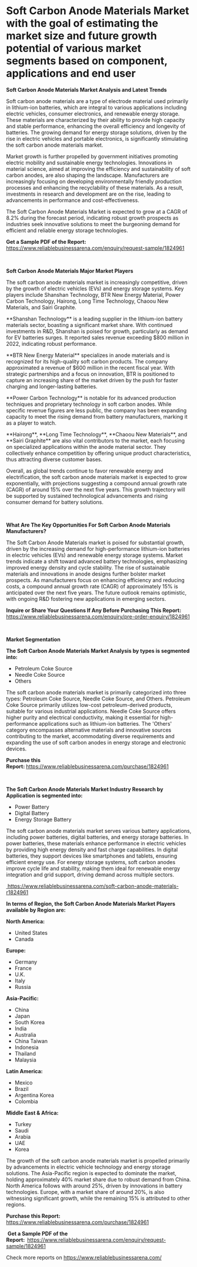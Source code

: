 <p><h1>Soft Carbon Anode Materials Market with the goal of estimating the market size and future growth potential of various market segments based on component, applications and end user</h1></p><p><strong>Soft Carbon Anode Materials Market Analysis and Latest Trends</strong></p>
<p><p>Soft carbon anode materials are a type of electrode material used primarily in lithium-ion batteries, which are integral to various applications including electric vehicles, consumer electronics, and renewable energy storage. These materials are characterized by their ability to provide high capacity and stable performance, enhancing the overall efficiency and longevity of batteries. The growing demand for energy storage solutions, driven by the rise in electric vehicles and portable electronics, is significantly stimulating the soft carbon anode materials market.</p><p>Market growth is further propelled by government initiatives promoting electric mobility and sustainable energy technologies. Innovations in material science, aimed at improving the efficiency and sustainability of soft carbon anodes, are also shaping the landscape. Manufacturers are increasingly focusing on developing environmentally friendly production processes and enhancing the recyclability of these materials. As a result, investments in research and development are on the rise, leading to advancements in performance and cost-effectiveness.</p><p>The Soft Carbon Anode Materials Market is expected to grow at a CAGR of 8.2% during the forecast period, indicating robust growth prospects as industries seek innovative solutions to meet the burgeoning demand for efficient and reliable energy storage technologies.</p></p>
<p><strong>Get a Sample PDF of the Report:&nbsp;</strong> <a href="https://www.reliablebusinessarena.com/enquiry/request-sample/1824961?utm_campaign=2120&utm_medium=2&utm_source=Github&utm_content=ia&utm_term=03022025&utm_id=soft-carbon-anode-materials">https://www.reliablebusinessarena.com/enquiry/request-sample/1824961</a></p>
<p>&nbsp;</p>
<p><strong>Soft Carbon Anode Materials Major Market Players</strong></p>
<p><p>The soft carbon anode materials market is increasingly competitive, driven by the growth of electric vehicles (EVs) and energy storage systems. Key players include Shanshan Technology, BTR New Energy Material, Power Carbon Technology, Hairong, Long Time Technology, Chaoou New Materials, and Sairi Graphite.</p><p>**Shanshan Technology** is a leading supplier in the lithium-ion battery materials sector, boasting a significant market share. With continued investments in R&D, Shanshan is poised for growth, particularly as demand for EV batteries surges. It reported sales revenue exceeding $800 million in 2022, indicating robust performance.</p><p>**BTR New Energy Material** specializes in anode materials and is recognized for its high-quality soft carbon products. The company approximated a revenue of $600 million in the recent fiscal year. With strategic partnerships and a focus on innovation, BTR is positioned to capture an increasing share of the market driven by the push for faster charging and longer-lasting batteries.</p><p>**Power Carbon Technology** is notable for its advanced production techniques and proprietary technology in soft carbon anodes. While specific revenue figures are less public, the company has been expanding capacity to meet the rising demand from battery manufacturers, marking it as a player to watch.</p><p>**Hairong**, **Long Time Technology**, **Chaoou New Materials**, and **Sairi Graphite** are also vital contributors to the market, each focusing on specialized applications within the anode material sector. They collectively enhance competition by offering unique product characteristics, thus attracting diverse customer bases.</p><p>Overall, as global trends continue to favor renewable energy and electrification, the soft carbon anode materials market is expected to grow exponentially, with projections suggesting a compound annual growth rate (CAGR) of around 15% over the next five years. This growth trajectory will be supported by sustained technological advancements and rising consumer demand for battery solutions.</p></p>
<p>&nbsp;</p>
<p><strong>What Are The Key Opportunities For Soft Carbon Anode Materials Manufacturers?</strong></p>
<p><p>The Soft Carbon Anode Materials market is poised for substantial growth, driven by the increasing demand for high-performance lithium-ion batteries in electric vehicles (EVs) and renewable energy storage systems. Market trends indicate a shift toward advanced battery technologies, emphasizing improved energy density and cycle stability. The rise of sustainable materials and innovations in anode designs further bolster market prospects. As manufacturers focus on enhancing efficiency and reducing costs, a compound annual growth rate (CAGR) of approximately 15% is anticipated over the next five years. The future outlook remains optimistic, with ongoing R&D fostering new applications in emerging sectors.</p></p>
<p><strong>Inquire or Share Your Questions If Any Before Purchasing This Report:</strong> <a href="https://www.reliablebusinessarena.com/enquiry/pre-order-enquiry/1824961?utm_campaign=2120&utm_medium=2&utm_source=Github&utm_content=ia&utm_term=03022025&utm_id=soft-carbon-anode-materials">https://www.reliablebusinessarena.com/enquiry/pre-order-enquiry/1824961</a></p>
<p>&nbsp;</p>
<p><strong>Market Segmentation</strong></p>
<p><strong>The Soft Carbon Anode Materials Market Analysis by types is segmented into:</strong></p>
<p><ul><li>Petroleum Coke Source</li><li>Needle Coke Source</li><li>Others</li></ul></p>
<p><p>The soft carbon anode materials market is primarily categorized into three types: Petroleum Coke Source, Needle Coke Source, and Others. Petroleum Coke Source primarily utilizes low-cost petroleum-derived products, suitable for various industrial applications. Needle Coke Source offers higher purity and electrical conductivity, making it essential for high-performance applications such as lithium-ion batteries. The 'Others' category encompasses alternative materials and innovative sources contributing to the market, accommodating diverse requirements and expanding the use of soft carbon anodes in energy storage and electronic devices.</p></p>
<p><strong>Purchase this Report:&nbsp;</strong><a href="https://www.reliablebusinessarena.com/purchase/1824961?utm_campaign=2120&utm_medium=2&utm_source=Github&utm_content=ia&utm_term=03022025&utm_id=soft-carbon-anode-materials">https://www.reliablebusinessarena.com/purchase/1824961</a></p>
<p>&nbsp;</p>
<p><strong>The Soft Carbon Anode Materials Market Industry Research by Application is segmented into:</strong></p>
<p><ul><li>Power Battery</li><li>Digital Battery</li><li>Energy Storage Battery</li></ul></p>
<p><p>The soft carbon anode materials market serves various battery applications, including power batteries, digital batteries, and energy storage batteries. In power batteries, these materials enhance performance in electric vehicles by providing high energy density and fast charge capabilities. In digital batteries, they support devices like smartphones and tablets, ensuring efficient energy use. For energy storage systems, soft carbon anodes improve cycle life and stability, making them ideal for renewable energy integration and grid support, driving demand across multiple sectors.</p></p>
<p><a href="https://www.reliablebusinessarena.com/soft-carbon-anode-materials-r1824961?utm_campaign=2120&utm_medium=2&utm_source=Github&utm_content=ia&utm_term=03022025&utm_id=soft-carbon-anode-materials">&nbsp;https://www.reliablebusinessarena.com/soft-carbon-anode-materials-r1824961</a></p>
<p><strong>In terms of Region, the Soft Carbon Anode Materials Market Players available by Region are:</strong></p>
<p>
    <p> <strong> North America: </strong>
        <ul>
            <li>United States</li>
            <li>Canada</li>
        </ul>
        </p> 
    <p> <strong> Europe: </strong>
        <ul>
            <li>Germany</li>
            <li>France</li>
            <li>U.K.</li>
            <li>Italy</li>
            <li>Russia</li>
        </ul>
        </p> 
    <p> <strong> Asia-Pacific: </strong>
        <ul>
            <li>China</li>
            <li>Japan</li>
            <li>South Korea</li>
            <li>India</li>
            <li>Australia</li>
            <li>China Taiwan</li>
            <li>Indonesia</li>
            <li>Thailand</li>
            <li>Malaysia</li>
        </ul>
        </p> 
    <p> <strong> Latin America: </strong>
        <ul>
            <li>Mexico</li>
            <li>Brazil</li>
            <li>Argentina Korea</li>
            <li>Colombia</li>
        </ul>
        </p> 
    <p> <strong> Middle East & Africa: </strong>
        <ul>
            <li>Turkey</li>
            <li>Saudi</li>
            <li>Arabia</li>
            <li>UAE</li>
            <li>Korea</li>
        </ul>
    </p>
    </p>
<p><p>The growth of the soft carbon anode materials market is propelled primarily by advancements in electric vehicle technology and energy storage solutions. The Asia-Pacific region is expected to dominate the market, holding approximately 40% market share due to robust demand from China. North America follows with around 25%, driven by innovations in battery technologies. Europe, with a market share of around 20%, is also witnessing significant growth, while the remaining 15% is attributed to other regions.</p></p>
<p><strong>Purchase this Report: </strong><a href="https://www.reliablebusinessarena.com/purchase/1824961?utm_campaign=2120&utm_medium=2&utm_source=Github&utm_content=ia&utm_term=03022025&utm_id=soft-carbon-anode-materials">https://www.reliablebusinessarena.com/purchase/1824961</a></p>
<p>&nbsp;<strong>Get a Sample PDF of the Report:&nbsp;&nbsp;</strong><a href="https://www.reliablebusinessarena.com/enquiry/request-sample/1824961?utm_campaign=2120&utm_medium=2&utm_source=Github&utm_content=ia&utm_term=03022025&utm_id=soft-carbon-anode-materials">https://www.reliablebusinessarena.com/enquiry/request-sample/1824961</a></p>
<p><strong></strong></p>
<p>Check more reports on <a href="https://www.reliablebusinessarena.com/?utm_campaign=2120&utm_medium=2&utm_source=Github&utm_content=ia&utm_term=03022025&utm_id=soft-carbon-anode-materials">https://www.reliablebusinessarena.com/</a></p>